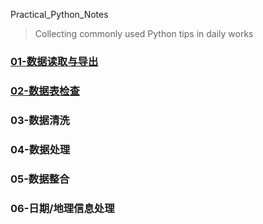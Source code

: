 Practical_Python_Notes

> Collecting commonly used Python tips in daily works
>



### [01-数据读取与导出](01-数据读取与导出.md)

### [02-数据表检查](02-数据表检查.md)

### 03-数据清洗

### 04-数据处理

### 05-数据整合

### 06-日期/地理信息处理

